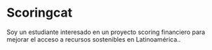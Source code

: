 # Scoringcat
Soy un estudiante interesado en un proyecto scoring financiero  para mejorar el acceso a recursos sostenibles en Latinoamérica..
